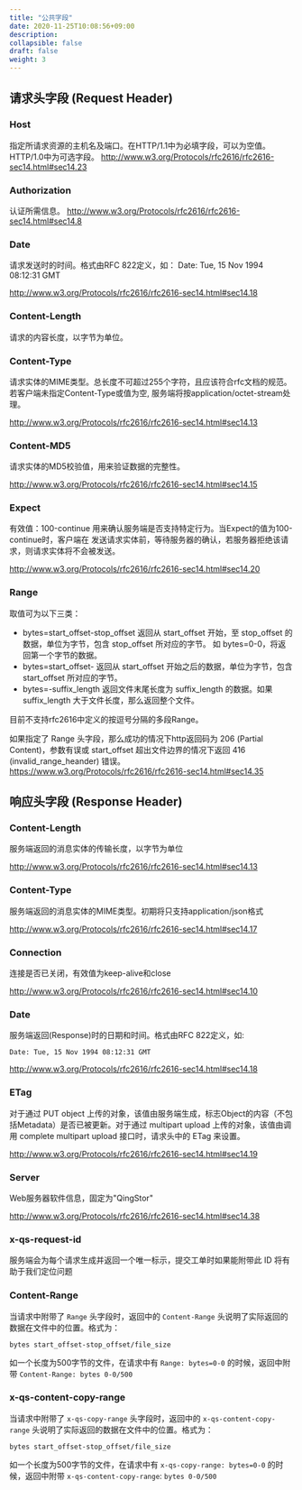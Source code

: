 ```yaml
---
title: "公共字段"
date: 2020-11-25T10:08:56+09:00
description:
collapsible: false
draft: false
weight: 3
---
```


## 请求头字段 (Request Header)

### Host

指定所请求资源的主机名及端口。在HTTP/1.1中为必填字段，可以为空值。HTTP/1.0中为可选字段。
http://www.w3.org/Protocols/rfc2616/rfc2616-sec14.html#sec14.23

### Authorization

认证所需信息。 http://www.w3.org/Protocols/rfc2616/rfc2616-sec14.html#sec14.8

### Date

请求发送时的时间。格式由RFC 822定义，如： Date: Tue, 15 Nov 1994 08:12:31 GMT

http://www.w3.org/Protocols/rfc2616/rfc2616-sec14.html#sec14.18

### Content-Length

请求的内容长度，以字节为单位。

### Content-Type

请求实体的MIME类型。总长度不可超过255个字符，且应该符合rfc文档的规范。若客户端未指定Content-Type或值为空, 服务端将按application/octet-stream处理。

http://www.w3.org/Protocols/rfc2616/rfc2616-sec14.html#sec14.13

### Content-MD5

请求实体的MD5校验值，用来验证数据的完整性。

http://www.w3.org/Protocols/rfc2616/rfc2616-sec14.html#sec14.15

### Expect

有效值：100-continue 用来确认服务端是否支持特定行为。当Expect的值为100-continue时，客户端在 发送请求实体前，等待服务器的确认，若服务器拒绝该请求，则请求实体将不会被发送。

http://www.w3.org/Protocols/rfc2616/rfc2616-sec14.html#sec14.20

### Range

取值可为以下三类：

- bytes=start_offset-stop_offset 返回从 start_offset 开始，至 stop_offset 的数据，单位为字节，包含 stop_offset 所对应的字节。 如 bytes=0-0，将返回第一个字节的数据。
- bytes=start_offset- 返回从 start_offset 开始之后的数据，单位为字节，包含 start_offset 所对应的字节。
- bytes=-suffix_length 返回文件末尾长度为 suffix_length 的数据。如果 suffix_length 大于文件长度，那么返回整个文件。

目前不支持rfc2616中定义的按逗号分隔的多段Range。

如果指定了 Range 头字段，那么成功的情况下http返回码为 206 (Partial Content)，参数有误或 start_offset 超出文件边界的情况下返回 416 (invalid_range_heander) 错误。 https://www.w3.org/Protocols/rfc2616/rfc2616-sec14.html#sec14.35


## 响应头字段 (Response Header)

### Content-Length

服务端返回的消息实体的传输长度，以字节为单位

http://www.w3.org/Protocols/rfc2616/rfc2616-sec14.html#sec14.13

### Content-Type

服务端返回的消息实体的MIME类型。初期将只支持application/json格式

http://www.w3.org/Protocols/rfc2616/rfc2616-sec14.html#sec14.17

### Connection

连接是否已关闭，有效值为keep-alive和close

http://www.w3.org/Protocols/rfc2616/rfc2616-sec14.html#sec14.10

### Date

服务端返回(Response)时的日期和时间。格式由RFC 822定义，如:
```
Date: Tue, 15 Nov 1994 08:12:31 GMT
```
http://www.w3.org/Protocols/rfc2616/rfc2616-sec14.html#sec14.18

### ETag

对于通过 PUT object 上传的对象，该值由服务端生成，标志Object的内容（不包括Metadata）是否已被更新。对于通过 multipart upload 上传的对象，该值由调用 complete multipart upload 接口时，请求头中的 ETag 来设置。

http://www.w3.org/Protocols/rfc2616/rfc2616-sec14.html#sec14.19

### Server

Web服务器软件信息，固定为"QingStor"

http://www.w3.org/Protocols/rfc2616/rfc2616-sec14.html#sec14.38

### x-qs-request-id

服务端会为每个请求生成并返回一个唯一标示，提交工单时如果能附带此 ID 将有助于我们定位问题

### Content-Range

当请求中附带了 `Range` 头字段时，返回中的 `Content-Range` 头说明了实际返回的数据在文件中的位置。格式为：
```
bytes start_offset-stop_offset/file_size
```
如一个长度为500字节的文件，在请求中有 `Range: bytes=0-0` 的时候，返回中附带 `Content-Range: bytes 0-0/500`

### x-qs-content-copy-range

当请求中附带了 `x-qs-copy-range` 头字段时，返回中的 `x-qs-content-copy-range` 头说明了实际返回的数据在文件中的位置。格式为：
```
bytes start_offset-stop_offset/file_size
```
如一个长度为500字节的文件，在请求中有 `x-qs-copy-range: bytes=0-0` 的时候，返回中附带 `x-qs-content-copy-range`: `bytes 0-0/500`


